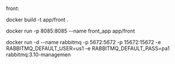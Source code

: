 front:

docker build -t app/front .  

docker run -p 8085:8085 --name front_app app/front


docker run -d --name rabbitmq -p 5672:5672 -p 15672:15672 -e RABBITMQ_DEFAULT_USER=us1 -e RABBITMQ_DEFAULT_PASS=pa1  rabbitmq:3.10-managemen


